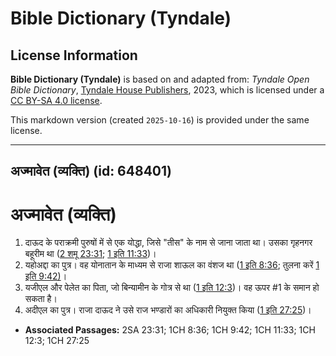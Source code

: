 # Bible Dictionary (Tyndale)

## License Information

**Bible Dictionary (Tyndale)** is based on and adapted from: _Tyndale Open Bible Dictionary_, [Tyndale House Publishers](https://tyndaleopenresources.com/), 2023, which is licensed under a [CC BY-SA 4.0 license](https://creativecommons.org/licenses/by-sa/4.0/legalcode.en).

This markdown version (created `2025-10-16`) is provided under the same license.



--------------------------------

## अज्मावेत (व्यक्ति) (id: 648401)

अज्मावेत (व्यक्ति)
==================

1. दाऊद के पराक्रमी पुरुषों में से एक योद्धा, जिसे "तीस" के नाम से जाना जाता था। उसका गृहनगर बहूरीम था ([2 शमू 23:31](https://ref.ly/2Sam23:31); [1 इति 11:33](https://ref.ly/1Chr11:33))।
2. यहोअद्दा का पुत्र। वह योनातान के माध्यम से राजा शाऊल का वंशज था ([1 इति 8:36](https://ref.ly/1Chr8:36); तुलना करें [1 इति 9:42\)](https://ref.ly/1Chr9:42)।
3. यजीएल और पेलेत का पिता, जो बिन्यामीन के गोत्र से था ([1 इति 12:3](https://ref.ly/1Chr12:3))। वह ऊपर \#1 के समान हो सकता है।
4. अदीएल का पुत्र। राजा दाऊद ने उसे राज भण्डारों का अधिकारी नियुक्त किया ([1 इति 27:25](https://ref.ly/1Chr27:25))।

* **Associated Passages:** 2SA 23:31; 1CH 8:36; 1CH 9:42; 1CH 11:33; 1CH 12:3; 1CH 27:25

